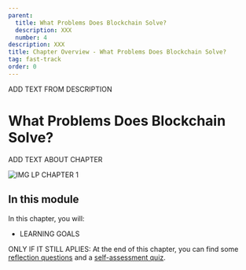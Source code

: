 ```yaml
---
parent:
  title: What Problems Does Blockchain Solve?
  description: XXX
  number: 4
description: XXX
title: Chapter Overview - What Problems Does Blockchain Solve?
tag: fast-track
order: 0
---
```


<div class="tm-overline tm-rf-1 tm-lh-title tm-medium tm-muted">ADD TEXT FROM DESCRIPTION</div>
<h1 class="mt-4 mb-6">What Problems Does Blockchain Solve?</h1>

ADD TEXT ABOUT CHAPTER

![IMG LP CHAPTER 1]()

## In this module

<HighlightBox type="learning">

In this chapter, you will:

* LEARNING GOALS

ONLY IF IT STILL APLIES: At the end of this chapter, you can find some [reflection questions](./reflection.md) and a [self-assessment quiz](./self-assessment.md).

</HighlightBox>

<card-module/>
